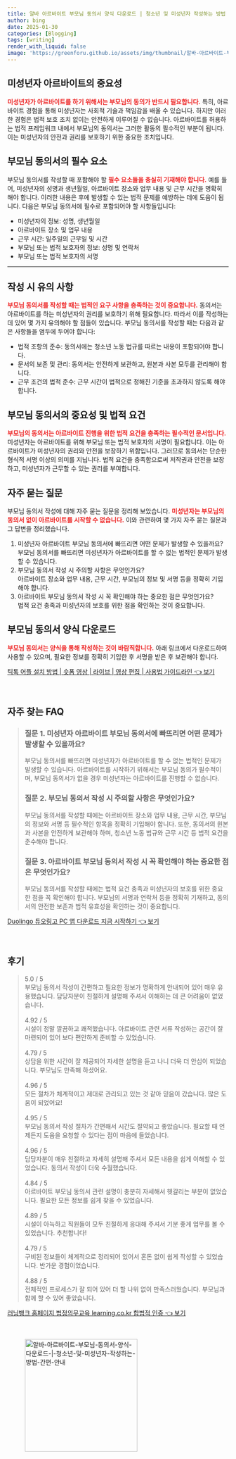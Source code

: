 ```yaml
---
title: 알바 아르바이트 부모님 동의서 양식 다운로드 | 청소년 및 미성년자 작성하는 방법 간편 안내
author: bing
date: 2025-01-30
categories: [Blogging]
tags: [writing]
render_with_liquid: false
image: 'https://greenforu.github.io/assets/img/thumbnail/알바-아르바이트-부모님-동의서-양식-다운로드-|-청소년-및-미성년자-작성하는-방법-간편-안내.webp'
---
```



<h2 id='미성년자 아르바이트의 중요성'>미성년자 아르바이트의 중요성</h2>

<p><b><span style="color: #ee2323;">미성년자가 아르바이트를 하기 위해서는 부모님의 동의가 반드시 필요합니다.</span></b> 특히, 아르바이트 경험을 통해 미성년자는 사회적 기술과 책임감을 배울 수 있습니다. 하지만 이러한 경험은 법적 보호 조치 없이는 안전하게 이루어질 수 없습니다. 아르바이트를 허용하는 법적 프레임워크 내에서 부모님의 동의서는 그러한 활동의 필수적인 부분이 됩니다. 이는 미성년자의 안전과 권리를 보호하기 위한 중요한 조치입니다.</p>

<h2 id='부모님 동의서의 필수 요소'>부모님 동의서의 필수 요소</h2>

<p>부모님 동의서를 작성할 때 포함해야 할 <b><span style="color: #ee2323;">필수 요소들을 충실히 기재해야 합니다.</span></b> 예를 들어, 미성년자의 성명과 생년월일, 아르바이트 장소와 업무 내용 및 근무 시간을 명확히 해야 합니다. 이러한 내용은 후에 발생할 수 있는 법적 문제를 예방하는 데에 도움이 됩니다. 다음은 부모님 동의서에 필수로 포함되어야 할 사항들입니다:</p>

<ul>
    <li>미성년자의 정보: 성명, 생년월일</li>
    <li>아르바이트 장소 및 업무 내용</li>
    <li>근무 시간: 일주일의 근무일 및 시간</li>
    <li>부모님 또는 법적 보호자의 정보: 성명 및 연락처</li>
    <li>부모님 또는 법적 보호자의 서명</li>
</ul>

<hr />

<h2 id='작성 시 유의 사항'>작성 시 유의 사항</h2>

<p><b><span style="color: #ee2323;">부모님 동의서를 작성할 때는 법적인 요구 사항을 충족하는 것이 중요합니다.</span></b> 동의서는 아르바이트를 하는 미성년자의 권리를 보호하기 위해 필요합니다. 따라서 이를 작성하는 데 있어 몇 가지 유의해야 할 점들이 있습니다. 부모님 동의서를 작성할 때는 다음과 같은 사항들을 염두에 두어야 합니다:</p>

<ul>
    <li>법적 조항의 준수: 동의서에는 청소년 노동 법규를 따르는 내용이 포함되어야 합니다.</li>
    <li>문서의 보존 및 관리: 동의서는 안전하게 보관하고, 원본과 사본 모두를 관리해야 합니다.</li>
    <li>근무 조건의 법적 준수: 근무 시간이 법적으로 정해진 기준을 초과하지 않도록 해야 합니다.</li>
</ul>

<h2 id='부모님 동의서의 중요성 및 법적 요건'>부모님 동의서의 중요성 및 법적 요건</h2>

<p><b><span style="color: #ee2323;">부모님의 동의서는 아르바이트 진행을 위한 법적 요건을 충족하는 필수적인 문서입니다.</span></b> 미성년자는 아르바이트를 위해 부모님 또는 법적 보호자의 서명이 필요합니다. 이는 아르바이트가 미성년자의 권리와 안전을 보장하기 위함입니다. 그러므로 동의서는 단순한 형식적 서명 이상의 의미를 지닙니다. 법적 요건을 충족함으로써 저작권과 안전을 보장하고, 미성년자가 근무할 수 있는 권리를 부여합니다.</p>

<h2 id='자주 묻는 질문'>자주 묻는 질문</h2>

<p>부모님 동의서 작성에 대해 자주 묻는 질문을 정리해 보았습니다. <b><span style="color: #ee2323;">미성년자는 부모님의 동의서 없이 아르바이트를 시작할 수 없습니다.</span></b> 이와 관련하여 몇 가지 자주 묻는 질문과 그 답변을 정리했습니다.</p>

<ol>
    <li>미성년자 아르바이트 부모님 동의서에 빠뜨리면 어떤 문제가 발생할 수 있을까요? <br>부모님 동의서를 빠뜨리면 미성년자가 아르바이트를 할 수 없는 법적인 문제가 발생할 수 있습니다.</li>
    <li>부모님 동의서 작성 시 주의할 사항은 무엇인가요? <br>아르바이트 장소와 업무 내용, 근무 시간, 부모님의 정보 및 서명 등을 정확히 기입해야 합니다.</li>
    <li>아르바이트 부모님 동의서 작성 시 꼭 확인해야 하는 중요한 점은 무엇인가요? <br>법적 요건 충족과 미성년자의 보호를 위한 점을 확인하는 것이 중요합니다.</li>
</ol>

<h2 id='부모님 동의서 양식 다운로드'>부모님 동의서 양식 다운로드</h2>

<p><b><span style="color: #ee2323;">부모님 동의서는 양식을 통해 작성하는 것이 바람직합니다.</span></b> 아래 링크에서 다운로드하여 사용할 수 있으며, 필요한 정보를 정확히 기입한 후 서명을 받은 후 보관해야 합니다.</p>

<p><a class="click-button" title="틱톡 어플 설치 방법 | 숏폼 영상 | 라이브 | 영상 편집 | 사용법 가이드라인" href="https://greenforu.github.io/posts/%ED%8B%B1%ED%86%A1-%EC%96%B4%ED%94%8C-%EC%84%A4%EC%B9%98-%EB%B0%A9%EB%B2%95-%EC%88%8F%ED%8F%BC-%EC%98%81%EC%83%81-%EB%9D%BC%EC%9D%B4%EB%B8%8C-%EC%98%81%EC%83%81-%ED%8E%B8%EC%A7%91-%EC%82%AC%EC%9A%A9%EB%B2%95-%EA%B0%80%EC%9D%B4%EB%93%9C%EB%9D%BC%EC%9D%B8/" rel="dofollow">틱톡 어플 설치 방법 | 숏폼 영상 | 라이브 | 영상 편집 | 사용법 가이드라인 👈 보기</a></p><br>
<h2 id='자주_찾는_FAQ'>자주 찾는 FAQ</h2>
<div itemscope="" itemtype="https://schema.org/FAQPage"> 
<blockquote> 
<div itemscope="" itemprop="mainEntity" itemtype="https://schema.org/Question"> 
<h3 itemprop="name">질문 1. 미성년자 아르바이트 부모님 동의서에 빠뜨리면 어떤 문제가 발생할 수 있을까요?</h3> 
<div itemscope="" itemprop="acceptedAnswer" itemtype="https://schema.org/Answer"> 
<span itemprop="text"> 
<p>부모님 동의서를 빠뜨리면 미성년자가 아르바이트를 할 수 없는 법적인 문제가 발생할 수 있습니다. 아르바이트를 시작하기 위해서는 부모님 동의가 필수적이며, 부모님 동의서가 없을 경우 미성년자는 아르바이트를 진행할 수 없습니다.</p> 
</span> 
</div> 
</div> 

<div itemscope="" itemprop="mainEntity" itemtype="https://schema.org/Question"> 
<h3 itemprop="name">질문 2. 부모님 동의서 작성 시 주의할 사항은 무엇인가요?</h3> 
<div itemscope="" itemprop="acceptedAnswer" itemtype="https://schema.org/Answer"> 
<span itemprop="text"> 
<p>부모님 동의서를 작성할 때에는 아르바이트 장소와 업무 내용, 근무 시간, 부모님의 정보와 서명 등 필수적인 항목을 정확히 기입해야 합니다. 또한, 동의서의 원본과 사본을 안전하게 보관해야 하며, 청소년 노동 법규와 근무 시간 등 법적 요건을 준수해야 합니다.</p> 
</span> 
</div> 
</div> 

<div itemscope="" itemprop="mainEntity" itemtype="https://schema.org/Question"> 
<h3 itemprop="name">질문 3. 아르바이트 부모님 동의서 작성 시 꼭 확인해야 하는 중요한 점은 무엇인가요?</h3> 
<div itemscope="" itemprop="acceptedAnswer" itemtype="https://schema.org/Answer"> 
<span itemprop="text"> 
<p>부모님 동의서를 작성할 때에는 법적 요건 충족과 미성년자의 보호를 위한 중요한 점을 꼭 확인해야 합니다. 부모님의 서명과 연락처 등을 정확히 기재하고, 동의서의 안전한 보존과 법적 유효성을 확인하는 것이 중요합니다.</p> 
</span> 
</div> 
</div> 
</blockquote> 
</div>
<p><a class="click-button" title="Duolingo 듀오링고 PC 앱 다운로드 지금 시작하기" href="https://greenforu.github.io/posts/Duolingo-%EB%93%80%EC%98%A4%EB%A7%81%EA%B3%A0-PC-%EC%95%B1-%EB%8B%A4%EC%9A%B4%EB%A1%9C%EB%93%9C-%EC%A7%80%EA%B8%88-%EC%8B%9C%EC%9E%91%ED%95%98%EA%B8%B0/" rel="dofollow">Duolingo 듀오링고 PC 앱 다운로드 지금 시작하기 👈 보기</a></p><br>
<h2 id='후기'>후기</h2>
<div itemscope itemtype="https://schema.org/Product">
  <blockquote>
  <div itemprop="review" itemscope itemtype="https://schema.org/Review">
      <div itemprop="reviewRating" itemscope itemtype="https://schema.org/Rating"> <span itemprop="ratingValue">5.0</span> / <span itemprop="bestRating">5</span> </div>
      <span itemprop="reviewBody">부모님 동의서 작성이 간편하고 필요한 정보가 명확하게 안내되어 있어 매우 유용했습니다. 담당자분이 친절하게 설명해 주셔서 이해하는 데 큰 어려움이 없었습니다.</span>
  </div>
  <br>
  <div itemprop="review" itemscope itemtype="https://schema.org/Review">
      <div itemprop="reviewRating" itemscope itemtype="https://schema.org/Rating"> <span itemprop="ratingValue">4.92</span> / <span itemprop="bestRating">5</span> </div>
      <span itemprop="reviewBody">시설이 정말 깔끔하고 쾌적했습니다. 아르바이트 관련 서류 작성하는 공간이 잘 마련되어 있어 보다 편안하게 준비할 수 있었습니다.</span>
  </div>
  <br>
  <div itemprop="review" itemscope itemtype="https://schema.org/Review">
      <div itemprop="reviewRating" itemscope itemtype="https://schema.org/Rating"> <span itemprop="ratingValue">4.79</span> / <span itemprop="bestRating">5</span> </div>
      <span itemprop="reviewBody">상담을 위한 시간이 잘 제공되어 자세한 설명을 듣고 나니 더욱 더 안심이 되었습니다. 부모님도 만족해 하셨어요.</span>
  </div>
  <br>
  <div itemprop="review" itemscope itemtype="https://schema.org/Review">
      <div itemprop="reviewRating" itemscope itemtype="https://schema.org/Rating"> <span itemprop="ratingValue">4.96</span> / <span itemprop="bestRating">5</span> </div>
      <span itemprop="reviewBody">모든 절차가 체계적이고 제대로 관리되고 있는 것 같아 믿음이 갔습니다. 많은 도움이 되었어요!</span>
  </div>
  <br>
  <div itemprop="review" itemscope itemtype="https://schema.org/Review">
      <div itemprop="reviewRating" itemscope itemtype="https://schema.org/Rating"> <span itemprop="ratingValue">4.95</span> / <span itemprop="bestRating">5</span> </div>
      <span itemprop="reviewBody">부모님 동의서 작성 절차가 간편해서 시간도 절약되고 좋았습니다. 필요할 때 언제든지 도움을 요청할 수 있다는 점이 마음에 들었습니다.</span>
  </div>
  <br>
  <div itemprop="review" itemscope itemtype="https://schema.org/Review">
      <div itemprop="reviewRating" itemscope itemtype="https://schema.org/Rating"> <span itemprop="ratingValue">4.96</span> / <span itemprop="bestRating">5</span> </div>
      <span itemprop="reviewBody">담당자분이 매우 친절하고 자세히 설명해 주셔서 모든 내용을 쉽게 이해할 수 있었습니다. 동의서 작성이 더욱 수월했습니다.</span>
  </div>
  <br>
  <div itemprop="review" itemscope itemtype="https://schema.org/Review">
      <div itemprop="reviewRating" itemscope itemtype="https://schema.org/Rating"> <span itemprop="ratingValue">4.84</span> / <span itemprop="bestRating">5</span> </div>
      <span itemprop="reviewBody">아르바이트 부모님 동의서 관련 설명이 충분히 자세해서 헷갈리는 부분이 없었습니다. 필요한 모든 정보를 쉽게 찾을 수 있었습니다.</span>
  </div>
  <br>
  <div itemprop="review" itemscope itemtype="https://schema.org/Review">
      <div itemprop="reviewRating" itemscope itemtype="https://schema.org/Rating"> <span itemprop="ratingValue">4.89</span> / <span itemprop="bestRating">5</span> </div>
      <span itemprop="reviewBody">시설이 아늑하고 직원들이 모두 친절하게 응대해 주셔서 기분 좋게 업무를 볼 수 있었습니다. 추천합니다!</span>
  </div>
  <br>
  <div itemprop="review" itemscope itemtype="https://schema.org/Review">
      <div itemprop="reviewRating" itemscope itemtype="https://schema.org/Rating"> <span itemprop="ratingValue">4.79</span> / <span itemprop="bestRating">5</span> </div>
      <span itemprop="reviewBody">구비된 정보들이 체계적으로 정리되어 있어서 혼돈 없이 쉽게 작성할 수 있었습니다. 반가운 경험이었습니다.</span>
  </div>
  <br>
  <div itemprop="review" itemscope itemtype="https://schema.org/Review">
      <div itemprop="reviewRating" itemscope itemtype="https://schema.org/Rating"> <span itemprop="ratingValue">4.88</span> / <span itemprop="bestRating">5</span> </div>
      <span itemprop="reviewBody">전체적인 프로세스가 잘 되어 있어 더 할 나위 없이 만족스러웠습니다. 부모님과 함께 할 수 있어 좋았습니다.</span>
  </div>
  </blockquote>
</div>
<p><a class="click-button" title="러닝뱅크 홈페이지 법정의무교육 learning.co.kr 합법적 인증" href="https://greenforu.github.io/posts/%EB%9F%AC%EB%8B%9D%EB%B1%85%ED%81%AC-%ED%99%88%ED%8E%98%EC%9D%B4%EC%A7%80-%EB%B2%95%EC%A0%95%EC%9D%98%EB%AC%B4%EA%B5%90%EC%9C%A1-learning.co.kr-%ED%95%A9%EB%B2%95%EC%A0%81-%EC%9D%B8%EC%A6%9D/" rel="dofollow">러닝뱅크 홈페이지 법정의무교육 learning.co.kr 합법적 인증 👈 보기</a></p><br>
<figure class="image"><img src="https://greenforu.github.io/assets/img/thumbnail/알바-아르바이트-부모님-동의서-양식-다운로드-|-청소년-및-미성년자-작성하는-방법-간편-안내.webp" alt="알바-아르바이트-부모님-동의서-양식-다운로드-|-청소년-및-미성년자-작성하는-방법-간편-안내" width="256" height="256"></figure>